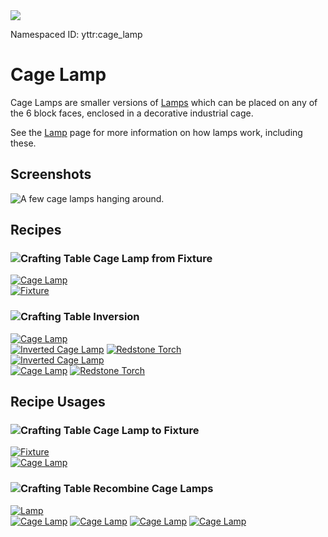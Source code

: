 <img class="infobox" src="../img/item/cage_lamp_cycle_all.png">

<span class="aside">Namespaced ID: <span>yttr:cage_lamp</span></span>
# Cage Lamp

Cage Lamps are smaller versions of [Lamps](/lamp) which can be placed on any of the 6 block faces,
enclosed in a decorative industrial cage.

See the [Lamp](/lamp) page for more information on how lamps work, including these.

## Screenshots
![A few cage lamps hanging around.](img/cage_lamp.png)

## Recipes

### <img class="symbolic" title="Crafting Table" src="../img/symbolic/crafting_table.png"/>  Cage Lamp from Fixture
<div class="recipe" title="Namespaced ID: yttr:cage_lamp_from_fixture">
	<a href="#" class="output">
		<img title="Cage Lamp" src="../img/item/cage_lamp_cycle_all.png"/>
	</a>
	<div class="input">
		<a href="../fixture"><img title="Fixture" src="../img/item/fixture_cycle_all.png"/></a>
	</div>
</div>

### <img class="symbolic" title="Crafting Table" src="../img/symbolic/crafting_table.png"/>  Inversion
<div class="recipe" title="Namespaced ID: yttr:cage_lamp_invert">
	<a href="#" class="output">
		<img title="Cage Lamp" src="../img/item/cage_lamp_cycle.png"/>
	</a>
	<div class="input">
		<a href="#"><img title="Inverted Cage Lamp" src="../img/item/cage_lamp_inverted_cycle.png"/></a>
		<a href="https://minecraft.fandom.com/wiki/Redstone_Torch"><img alt="Redstone Torch" src="../img/item/redstone_torch.png"/></a>
	</div>
</div>

<div class="recipe" title="Namespaced ID: yttr:cage_lamp_invert">
	<a href="#" class="output">
		<img title="Inverted Cage Lamp" src="../img/item/cage_lamp_inverted_cycle.png"/>
	</a>
	<div class="input">
		<a href="#"><img title="Cage Lamp" src="../img/item/cage_lamp_cycle.png"/></a>
		<a href="https://minecraft.fandom.com/wiki/Redstone_Torch"><img alt="Redstone Torch" src="../img/item/redstone_torch.png"/></a>
	</div>
</div>

## Recipe Usages

### <img class="symbolic" title="Crafting Table" src="../img/symbolic/crafting_table.png"/>  Cage Lamp to Fixture
<div class="recipe" title="Namespaced ID: yttr:fixture_from_cage_lamp">
	<a href="../fixture" class="output">
		<img title="Fixture" src="../img/item/fixture_cycle_all.png"/>
	</a>
	<div class="input">
		<a href="#"><img title="Cage Lamp" src="../img/item/cage_lamp_cycle_all.png"/></a>
	</div>
</div>

### <img class="symbolic" title="Crafting Table" src="../img/symbolic/crafting_table.png"/>  Recombine Cage Lamps
<div class="recipe" title="Namespaced ID: yttr:fixtures_to_lamp">
	<a href="../lamp" class="output">
		<img title="Lamp" src="../img/item/lamp_cycle_all.png"/>
	</a>
	<div class="input small">
		<a href="#"><img title="Cage Lamp" src="../img/item/cage_lamp_cycle_all.png"/></a>
		<a href="#"><img title="Cage Lamp" src="../img/item/cage_lamp_cycle_all.png"/></a>
		<a href="#"><img title="Cage Lamp" src="../img/item/cage_lamp_cycle_all.png"/></a>
		<a href="#"><img title="Cage Lamp" src="../img/item/cage_lamp_cycle_all.png"/></a>
	</div>
</div>
